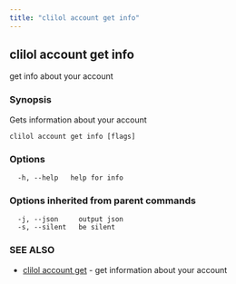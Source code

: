 ```yaml
---
title: "clilol account get info"
---
```

## clilol account get info

get info about your account

### Synopsis

Gets information about your account

```
clilol account get info [flags]
```

### Options

```
  -h, --help   help for info
```

### Options inherited from parent commands

```
  -j, --json     output json
  -s, --silent   be silent
```

### SEE ALSO

* [clilol account get](clilol_account_get.md)	 - get information about your account

